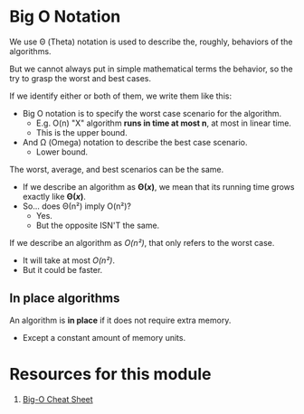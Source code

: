 # Big O Notation

We use Θ (Theta) notation is used to describe the, roughly, behaviors of the algorithms.

But we cannot always put in simple mathematical terms the behavior, so the try to grasp the worst and best cases.

If we identify either or both of them, we write them like this:

- Big O notation is to specify the worst case scenario for the algorithm.
  - E.g. O(n) "X" algorithm **runs in time at most n**, at most in linear time.
  - This is the upper bound.
- And Ω (Omega) notation to describe the best case scenario.
  - Lower bound.

The worst, average, and best scenarios can be the same.
- If we describe an algorithm as **Θ(_x_)**, we mean that its running time grows exactly like **Θ(_x_)**.
- So... does Θ(n²) imply O(n²)?
  - Yes.
  - But the opposite ISN'T the same.

If we describe an algorithm as _O(n²)_, that only refers to the worst case.
- It will take at most _O(n²)_.
- But it could be faster.

## In place algorithms

An algorithm is **in place** if it does not require extra memory.
- Except a constant amount of memory units.

# Resources for this module

1. [Big-O Cheat Sheet](https://www.bigocheatsheet.com/)

